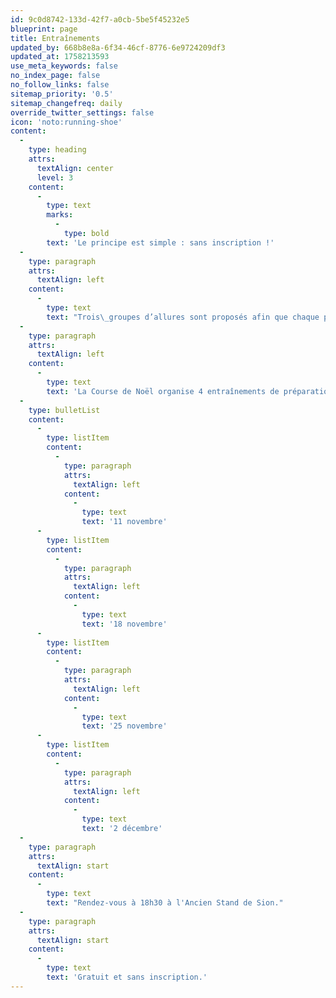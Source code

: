 ```yaml
---
id: 9c0d8742-133d-42f7-a0cb-5be5f45232e5
blueprint: page
title: Entraînements
updated_by: 668b8e8a-6f34-46cf-8776-6e9724209df3
updated_at: 1758213593
use_meta_keywords: false
no_index_page: false
no_follow_links: false
sitemap_priority: '0.5'
sitemap_changefreq: daily
override_twitter_settings: false
icon: 'noto:running-shoe'
content:
  -
    type: heading
    attrs:
      textAlign: center
      level: 3
    content:
      -
        type: text
        marks:
          -
            type: bold
        text: 'Le principe est simple : sans inscription !'
  -
    type: paragraph
    attrs:
      textAlign: left
    content:
      -
        type: text
        text: "Trois\_groupes d’allures sont proposés afin que chaque participant·es trouve le groupe adéquat à son niveau. Tu pourras t'entraîner gratuitement avec un coach et des partenaires de courses dans une ambiance sportive et détendue !"
  -
    type: paragraph
    attrs:
      textAlign: left
    content:
      -
        type: text
        text: 'La Course de Noël organise 4 entraînements de préparation les mardis :'
  -
    type: bulletList
    content:
      -
        type: listItem
        content:
          -
            type: paragraph
            attrs:
              textAlign: left
            content:
              -
                type: text
                text: '11 novembre'
      -
        type: listItem
        content:
          -
            type: paragraph
            attrs:
              textAlign: left
            content:
              -
                type: text
                text: '18 novembre'
      -
        type: listItem
        content:
          -
            type: paragraph
            attrs:
              textAlign: left
            content:
              -
                type: text
                text: '25 novembre'
      -
        type: listItem
        content:
          -
            type: paragraph
            attrs:
              textAlign: left
            content:
              -
                type: text
                text: '2 décembre'
  -
    type: paragraph
    attrs:
      textAlign: start
    content:
      -
        type: text
        text: "Rendez-vous à 18h30 à l'Ancien Stand de Sion."
  -
    type: paragraph
    attrs:
      textAlign: start
    content:
      -
        type: text
        text: 'Gratuit et sans inscription.'
---
```

